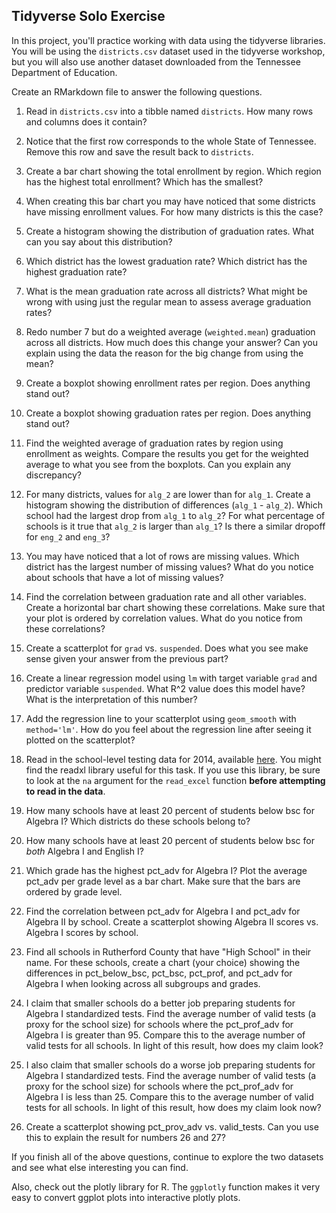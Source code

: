 ## Tidyverse Solo Exercise

In this project, you'll practice working with data using the tidyverse libraries. You will be using the `districts.csv` dataset used in the tidyverse workshop, but you will also use another dataset downloaded from the Tennessee Department of Education. 

Create an RMarkdown file to answer the following questions.

1. Read in `districts.csv` into a tibble named `districts`. How many rows and columns does it contain?

2. Notice that the first row corresponds to the whole State of Tennessee. Remove this row and save the result back to `districts`.

3. Create a bar chart showing the total enrollment by region. Which region has the highest total enrollment? Which has the smallest?

4. When creating this bar chart you may have noticed that some districts have missing enrollment values. For how many districts is this the case?

5. Create a histogram showing the distribution of graduation rates. What can you say about this distribution?

6. Which district has the lowest graduation rate? Which district has the highest graduation rate?

7. What is the mean graduation rate across all districts? What might be wrong with using just the regular mean to assess average graduation rates?

8. Redo number 7 but do a weighted average (`weighted.mean`) graduation across all districts. How much does this change your answer? Can you explain using the data the reason for the big change from using the mean?

9. Create a boxplot showing enrollment rates per region. Does anything stand out?

10. Create a boxplot showing graduation rates per region. Does anything stand out?

11. Find the weighted average of graduation rates by region using enrollment as  weights. Compare the results you get for the weighted average to what you see from the boxplots. Can you explain any discrepancy?

12. For many districts, values for `alg_2` are lower than for `alg_1`. Create a histogram showing the distribution of differences (`alg_1` - `alg_2`). Which school had the largest drop from `alg_1` to `alg_2`? For what percentage of schools is it true that `alg_2` is larger than `alg_1`? Is there a similar dropoff for `eng_2` and `eng_3`?

13. You may have noticed that a lot of rows are missing values. Which district has the largest number of missing values? What do you notice about schools that have a lot of missing values?

14. Find the correlation between graduation rate and all other variables. Create a horizontal bar chart showing these correlations. Make sure that your plot is ordered by correlation values. What do you notice from these correlations?

15. Create a scatterplot for `grad` vs. `suspended`. Does what you see make sense given your answer from the previous part?

16. Create a linear regression model using `lm` with target variable `grad` and predictor variable `suspended`. What R^2 value does this model have? What is the interpretation of this number?

17. Add the regression line to your scatterplot using `geom_smooth` with `method='lm'`. How do you feel about the regression line after seeing it plotted on the scatterplot?

18. Read in the school-level testing data for 2014, available [here](https://www.tn.gov/content/dam/tn/education/data/data_2014_school_base.xlsx). You might find the readxl library useful for this task. If you use this library, be sure to look at the `na` argument for the `read_excel` function **before attempting to read in the data**.

19. How many schools have at least 20 percent of students below bsc for Algebra I? Which districts do these schools belong to?

20. How many schools have at least 20 percent of students below bsc for _both_ Algebra I and English I?

21. Which grade has the highest pct_adv for Algebra I? Plot the average pct_adv per grade level as a bar chart. Make sure that the bars are ordered by grade level.

22. Find the correlation between pct_adv for Algebra I and pct_adv for Algebra II by school. Create a scatterplot showing Algebra II scores vs. Algebra I scores by school.

23. Find all schools in Rutherford County that have "High School" in their name. For these schools, create a chart (your choice) showing the differences in pct_below_bsc, pct_bsc, pct_prof, and pct_adv for Algebra I when looking across all subgroups and grades.

24. I claim that smaller schools do a better job preparing students for Algebra I standardized tests. Find the average number of valid tests (a proxy for the school size) for schools where the pct_prof_adv for Algebra I is greater than 95. Compare this to the average number of valid tests for all schools. In light of this result, how does my claim look?

25. I also claim that smaller schools do a worse job preparing students for Algebra I standardized tests. Find the average number of valid tests (a proxy for the school size) for schools where the pct_prof_adv for Algebra I is less than 25. Compare this to the average number of valid tests for all schools. In light of this result, how does my claim look now?

26. Create a scatterplot showing pct_prov_adv vs. valid_tests. Can you use this to explain the result for numbers 26 and 27?

If you finish all of the above questions, continue to explore the two datasets and see what else interesting you can find.

Also, check out the plotly library for R. The `ggplotly` function makes it very easy to convert ggplot plots into interactive plotly plots.